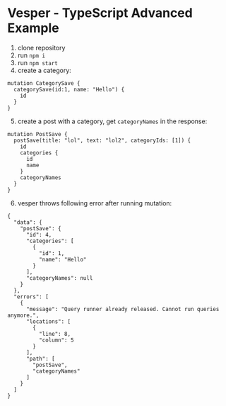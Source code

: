 # Vesper - TypeScript Advanced Example

1. clone repository
2. run `npm i`
3. run `npm start`
4. create a category:
```
mutation CategorySave {
  categorySave(id:1, name: "Hello") {
    id
  }
}
```

5. create a post with a category, get `categoryNames` in the response:
```
mutation PostSave {
  postSave(title: "lol", text: "lol2", categoryIds: [1]) {
    id
    categories {
      id
      name
    }
    categoryNames
  }
}

```

6. vesper throws following error after running mutation:

```
{
  "data": {
    "postSave": {
      "id": 4,
      "categories": [
        {
          "id": 1,
          "name": "Hello"
        }
      ],
      "categoryNames": null
    }
  },
  "errors": [
    {
      "message": "Query runner already released. Cannot run queries anymore.",
      "locations": [
        {
          "line": 8,
          "column": 5
        }
      ],
      "path": [
        "postSave",
        "categoryNames"
      ]
    }
  ]
}
```